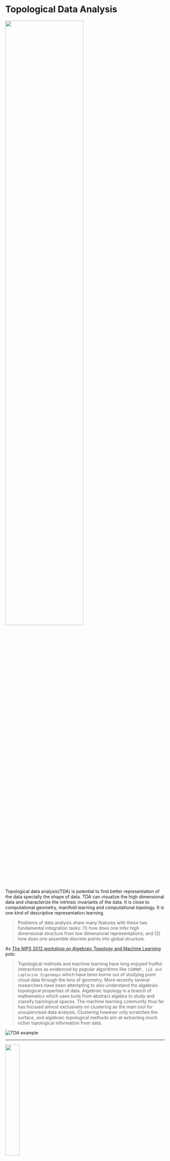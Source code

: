 # Topological Data Analysis

<img src="https://pic3.zhimg.com/v2-fc5ce3dd30b9f253913b833f4a3d6ccb_b.jpg" width="70%" />

Topological data analysis(TDA) is potential to find better representation of the data specially the shape of data.
TDA can visualize the high dimensional data and characterize the intrinsic invariants of the data.
It is close to computational geometry, manifold learning and computational topology.
It is one kind of descriptive representation learning.

> Problems of data analysis share many features with these two fundamental integration tasks:
> (1) how does one infer high dimensional structure from low dimensional representations;
> and (2) how does one assemble discrete points into global structure.

As [The NIPS 2012 workshop on Algebraic Topology and Machine Learning](https://sites.google.com/site/nips2012topology/) puts:
> Topological methods and machine learning have long enjoyed fruitful interactions as evidenced by popular algorithms
> like `ISOMAP, LLE and Laplacian Eigenmaps` which have been borne out of studying point cloud data through the lens of geometry.
> More recently several researchers have been attempting to also understand the algebraic topological properties of data.
> Algebraic topology is a branch of mathematics which uses tools from abstract algebra to study and classify topological spaces.
> The machine learning community thus far has focused almost exclusively on clustering as the main tool for unsupervised data analysis.
> Clustering however only scratches the surface, and algebraic topological methods aim at extracting much richer topological information from data.

![TDA example](https://upload.wikimedia.org/wikipedia/commons/thumb/6/6a/Illustration_of_Typical_Workflow_in_TDA.jpeg/976px-Illustration_of_Typical_Workflow_in_TDA.jpeg)
_______
<img src = "https://www.ics.uci.edu/~eppstein/junkyard/nested-klein-bottles.jpg" width ="30%">

Topological Data Analysis as its name shown takes the advantages of topological properties of data, which makes it different from manifold learning or computational geometry.
_____

+ <https://www.wikiwand.com/en/Topological_data_analysis>
+ [Centre for Topological Data Analysis](https://www.maths.ox.ac.uk/groups/topological-data-analysis)
+ [TDA overview](https://perfectial.com/blog/topological-data-analysis-overview/)
+ [Topological Data Analysis](https://dsweb.siam.org/The-Magazine/Article/topological-data-analysis-1)
+ [Topology-Based Active Learning](http://www.sci.utah.edu/publications/Mal2014a/UUSCI-2014-001.pdf)
+ [The NIPS 2012 workshop on Algebraic Topology and Machine Learning.](https://sites.google.com/site/nips2012topology/)
+ [Topological Data Analysis - Part 4 - Persistent Homology](http://outlace.com/TDApart1.html)
+ [Topological Methods in Data Analysis and Visualization @springer](https://www.springer.com/cn/book/9783642150135)
+ https://jsseely.github.io/notes/TDA/
+ [Applied topology](http://appliedtopology.org/)
+ [WORKSHOP ON TOPOLOGY AND NEUROSCIENCE](http://neurotop2018.org/)
+ https://www.h-its.org/event/workshop-grg-2018/
+ [Dragon Applied Topology Conference](https://sites.google.com/view/dragon-applied-topology)
+ [Computational & Algorithmic Topology, Sydney	](http://www.maths.usyd.edu.au/u/tillmann/cats2017/)
+ [Oxford Topology](http://www.maths.ox.ac.uk/groups/topology/)
+ [Computational Topology and Geometry: G22.3033.007 & G63.2400, Fall 2006](https://cs.nyu.edu/~yap/classes/modeling/06f/)
+ [Computational Topology and Geometry (CompTaG)](https://www.cs.montana.edu/tda/)
+ [Topological Methods for Machine Learning: An ICML 2014 Workshop in Beijing, China](http://topology.cs.wisc.edu/references.html)
+ [Towards topological machine learning](http://bastian.rieck.me/blog/posts/2019/towards_topological_machine_learning/)
+ [Geometry and Topology of Data @ICERM](https://icerm.brown.edu/tripods/tri17-1-gtd/)
+ [Geometry and Learning from Data in 3D and Beyond @IPAM](https://www.ipam.ucla.edu/programs/long-programs/geometry-and-learning-from-data-in-3d-and-beyond/)
+ [Topological Data Analysis: theory, examples, applications](http://kurlin.org/blog/)
+ http://chomp.rutgers.edu/
+ http://chomp.rutgers.edu/Projects/Topological_Data_Analysis.html
+ https://www.jstage.jst.go.jp/article/tjsai/32/3/32_D-G72/_pdf
+ https://scikit-tda.org/
+ https://people.maths.ox.ac.uk/tillmann/TDA2019.html
+ http://dauns.math.tulane.edu/~mathweb/clifford2012/

## Why TDA?

[One of the key messages around topological data analysis is that data has `shape` and the shape matters.](https://www.ayasdi.com/blog/bigdata/why-topological-data-analysis-works/)
The shape is always not in the term of probability distribution function or cumulant distribution function.
[The basic goal of TDA is to apply topology, one of the major branches of mathematics, to develop tools for studying `geometric features of data`.](https://www.ias.edu/ideas/2013/lesnick-topological-data-analysis)


Perhaps the most elegant demonstration of the dangers of `summary statistics` is `Anscombe’s Quartet`. It’s a group of four datasets that appear to be similar when using typical summary statistics, yet tell four different stories when graphed. Each dataset consists of eleven $(x,y)$ pairs as follows:

<img src="https://heap-analytics.stamp51.com/wp-content/uploads/2014/04/anscombe_quartet.png" width="70%" />

As shown above, the shape matters. And the distribution can not tell us all the information the datasets encode.

Specially in high dimensional space, it is not easy to depict the shape of data sets in the term of probability distribution function and it is almost impossible to visualize or graph them without dimension reduction.
` Capturing all kinds of shape requires different method algebraically.`

Shape of Data: 
* Normally defined in terms of a distance metric.
* Euclidean distance, Hamming, correlation distance, etc.
* Encodes similarity.

|[Property](https://web.stanford.edu/class/archive/ee/ee392n/ee392n.1134/lecture/apr9/ayasdi.pdf)|
|---|
|Coordinate Freeness |
|Deformation Invariance|
|Compressed Representation|


[Many of the methods currently being used operate as mechanisms for verifying (or disproving) hypotheses generated by an investigator, and therefore rely on that investigator to formulate good models or hypotheses. For many complex data sets, however, the number of possible hypotheses is very large, and the task of generating useful ones becomes very difficult. In this paper, we will discuss a method that allows exploration of the data, without first having to formulate a query or hypothesis. While most approaches to mining big data focus on pairwise relationships as the fundamental building block1, here we demonstrate the importance of understanding the “shape” of data in order to extract meaningful insights.](https://www.nature.com/articles/srep01236)

[The fundamental idea is that topological methods act as a geometric approach to pattern or shape recognition within data. Recognizing shapes (patterns) in data is critical to discovering insights in the data and identifying meaningful sub-groups. Typical shapes which appear in these networks are “loops” (continuous circular segments) and “flares” (long linear segments). We typically use these template patterns in an informal way, then identify interesting groups using these shapes. For example, we might select groups to be the data points in the nodes concentrated at the end of a flare. ](https://www.nature.com/articles/srep01236)

+ [Anscombe’s Quartet, and Why Summary Statistics Don’t Tell the Whole Story](https://heap.io/blog/data-stories/anscombes-quartet-and-why-summary-statistics-dont-tell-the-whole-story)
+ https://zhuanlan.zhihu.com/p/25547263
+ http://www.matrix67.com/blog/archives/2308
+ [Why TDA works?](https://www.ayasdi.com/blog/bigdata/why-topological-data-analysis-works/)
+ [Studying the Shape of Data Using Topology](https://www.ias.edu/ideas/2013/lesnick-topological-data-analysis)
+ [Towards a topological–geometrical theory of group equivariant non-expansive operators for data analysis and machine learning](https://www.nature.com/articles/s42256-019-0087-3)
+ https://zenodo.org/record/3264851#.XYLmjDYzaM9

## Topology Basics

Topology focuses on the invariants with respect to continuous mapping.
It pays more attention to the geometrical or discrete properties of the objects such as the number of circles or holes.
It is not distance-based as much as differential geometry.

> **Definition**: Let $X$ be a non-empty set. A set $\tau$ of subsets of $X$ is said to be a **topology** if
> * $X$ and the empty set $\emptyset$  belong to $\tau$;
> * the union of any number of sets in $\tau$ belongs to $\tau$;
> * the intersection of any two sets in $\tau$ belongs to $\tau$.

> The pair $(X,\tau)$ is called a **topological space**.

As the definition shows the topology may be really not based on the definition of distance or measure. The set can be countable or discountable.e3

> **Definition**: Let $(X,\tau)$ be a topological space. Then the members of $\tau$ (the subsets of $X$) is said to be **open set**. If $X-S$ is open set, we call $S$ as **closed set**.

From this definition, the open or close set is totally dependent on the set family $\tau$.

Like others in mathematics, the definition of topology is really abstract and strange like the outer space from the eyes of the ordinary living in the earth.
Mathematics texts are almostly written in logic order and for the ideal cases. A good piece of news is that topological data analysis does provide many vivid example and concrete application, which does not only consist of mathematical concepts or theorems.

![spaces](https://jsseely.github.io/notes/assets/spaces.jpg)

> **Definition** A topological space $(X, \tau)$ is said to be connected if $X$ is not the union of two disjoint nonempty open sets. Consequently, a topological space is disconnected if the union of any two disjoint nonempty subsets in $\tau$ produces $X$.

### Simplices and Simplicial Complexes

Topological data analysis employs the use of simplicial complexes, which are complexes of geometric structures called simplices (singular: simplex). TDA uses simplicial complexes because they can approximate more complicated shapes and are much more mathematically and computationally tractable than the original shapes that they approximate.

[Simplices are discrete building blocks for topological spaces.](https://jsseely.github.io/notes/TDA/)

[A simplicial complex is a generalization of a graph, with a few special features. The most particular feature is that simplicial complexes can contain higher order analogs of vertices and edges, referred to as simplices. Simplices can be the familiar vertices and edges of a graph, or triangles drawn between 3 vertices, tetrahedron between 4 vertices, and higher still.](https://sauln.github.io/blog/tda_explanations/)

For example, the probability simplex in $\mathbb{R}^n$ is defined as
$$\sum_{i=1}^{n}x_i=1,\quad x_i\geq 0\quad \forall i\in\{1, 2,  \dots, n\}.$$

In fact, each component in probability simplex is in the interval $[0, 1]$.

> An n-simplex $\sigma$ is the convex hull of $n + 1$ affinely ndependent vertices $S=$
> **Definition** A k-simplex in $X$ is an unordered collection of $k + 1$ distinct elements of $X$.

- [Simplicial Complexes and Simplicial Homology](http://ibykus.sdf.org/website/lang/de/algtop/notes4.pdf?lang=de)
- http://ibykus.sdf.org/website/lang/de/algtop/
- https://simplicial.readthedocs.io/en/latest/simplicialcomplex.html
- [simplicial: Simplicial topology in Python](https://simplicial.readthedocs.io/en/latest/index.html)

![simplex](http://outlace.com/images/TDAimages/simplices2.svg)

[Most often, simplicial complexes are built from the `nerve of a cover`. Intuitively named, a cover of a data set is a collection of subsets of the data such that every data point is in at least one of the subsets. Formally, we say a cover $\{U_i\}$ of a data set X is satisfies the condition that for any $x \in X$, there exists at least on $U_i \in \{U_i\}$ such that $x \in U_i$. In practice, we often have that each point is contained in multiple cover elements. `The nerve is a simplicial complex created from a cover by collapsing each cover element into vertices and connecting vertices when the cover elements had points in common.` If a point was included in two cover elements $U_i$ and $U_j$, then the vertices $\sigma_i, \sigma_j$ would have an edge drawn between them, denoted $\sigma_{ij}$. We continue this process to higher order intersections to create higher order simplices.](https://sauln.github.io/blog/tda_explanations/)

The faces of a simplex are its boundaries.
> **Definition** An `abstract simplex` is any finite set of vertices.

> **Definition**  A `complex` is a collection of multiple simplices.

> **Definition** A `simplicial complex` $\mathcal {K}$ is a set of simplices that satisfies the following conditions:  
>
> 1. Any face of a simplex in $\mathcal {K}$ is also in $\mathcal {K}$.
> 2. The intersection of any two simplices $\sigma_{1}, \sigma_{2}\in \mathcal {K}$ is either $\emptyset$ or a face of both $\sigma_{1}$ and $\sigma_{2}$.

> **Definition (Vietoris-Rips Complex)**
If we have a set of points $P$ of dimension $d$, and $P$ is a subset of $R^d$, then the Vietoris-Rips (VR) complex $V_{\epsilon}(P)$ at scale $\epsilon$ (the VR complex over the point cloud $P$ with parameter $\epsilon$) is defined as:
$$
V_{\epsilon}(P) = \{\sigma\subset P\mid d(u, v)\leq \epsilon,\forall u≠v\in\sigma\}
$$

These VR complexes have been used as a way of associating a simplicial complex to point cloud data sets.

>>>
1. **Flag/clique complexes** : Given a graph (network) $X$, the flag complex or clique complex of $X$ is the maximal simplicial complex $X$ that has the graph as its 1-skeleton: $X^{(1)}=X$.
2. **Banner Complexes**: [From flag complexes to banner complexes](https://sites.math.washington.edu/~novik/publications/banner.pdf)
3. **Nerve Complexes**: **Nerves**
Let $X$ be a topological space and $U = \{U_{\alpha}\}_{\alpha\in A}$ a covering
of $X$.
The nerve of $U$, denoted $N(U)$, is the abstract simplicial complex with vertex set $A$ and where $\{\alpha_0, \cdots , \alpha_k \}$ spans a k-simplex if and only if
$$U_{\alpha_0}\cap\cdots\cap U_{\alpha_k}\not=\emptyset.$$

4. **Dowker Complexes**: For simplicity, let $X$ and $Y$ be finite sets with #R \subset X\times Y$ representing
the ones in a binary matrix (also denoted R) whose columns are indexed by $X$
and whose rows are indexed by $Y$. The `Dowker complex` of $R$ on $X$ is the simplicial
complex on the vertex set $X$ defined by the rows of the matrix $R$. That is, each
row of $R$ determines a subset of $X$: use these to generate a simplex and all its
faces. Doing so for all the rows gives the Dowker complex on $X$. There is a dual
Dowker complex on $Y$ whose simplices on the vertex set $Y$ are determined by the
ones in columns of $R$.
5. **Cell Complexes**: [Cell Complexes: Definitions](http://jeffe.cs.illinois.edu/teaching/comptop/2009/notes/cell-complexes.pdf)

https://ncatlab.org/nlab/show/CW+complex   

<img src="https://jsseely.github.io/notes/assets/toruscomplex.jpg" />

**Nerve Theorem**
$X$ and $U$ as above, $U$ a covering by open sets which is enumerable. Suppose further that for all $\emptyset \not= S \subset A$ we have that $\cap_{s\in S} U_s$
is either empty or contractible. Then $N(U)$ is homotopy equivalent to $X$.

******

> **Definition** A family $\Delta$ of non-empty finite subsets of a set $S$ is an `abstract simplicial complex` if, for every set $X$ in $\Delta$, and every non-empty subset $Y \subset X$, $Y$ also belongs to $\Delta$.

> **Definition** The `n-chain`, denoted $C_n(S)$ is the subset of an oriented abstract simplicial complex $S$ of n-dimensional simplicies.

> **Definition** The `boundary` of an n-simplex $X$ with vertex set $[v_0, v_1, v_2,...v_n]$, denoted $\partial(X)$, is:
$$\partial(X)=\sum_{i=0}^{n}(−1)^i[v_0, v_1, v_2,...v_n],$$
> where the i-th vertex is removed from the sequence.

#### Betti numbers and Persistence Diagram

[Betti numbers and Persistence Diagram (PD) are topological descriptors of a simplicial complex; while Betti numbers count holes of different dimensions, PD tracks the birth and death instances of distinct topological features as the complex is sequentially built piece by piece. Separately, a Minimal Spanning Acycle (MSA) generalizes the notion of a minimal spanning tree to weighted simplicial complexes. ](https://math.duke.edu/events/78736-betti-numbers-persistence-diagrams-and-minimal-spanning-acycles-random-complexes)

- https://topospaces.subwiki.org/wiki/Betti_number
- http://www.math.jhu.edu/~jmb/note/

### Persistent Homology

Persistent homology (henceforth just PH) gives us a way to find interesting patterns in data without having to "downgrade" the data in anyway so we can see it.

[Perhaps the most important idea in applied algebraic topology is persistence. It is a response to the first difficulty that one encounters in attempting to assign topological invariants to statistical data sets: that the topology is not robust and has a sensitive dependence on the length scale at which the data set is being considered. The solution is to calculate the topology (specifically the homology) at all scales simultaneously, and to encode the relationship between the different scales in an algebraic invariant called the persistence diagram.](https://www.birs.ca/workshops/2012/12w5081/report12w5081.pdf)

<img src = "https://pic4.zhimg.com/v2-bca1bc948527745f786d80427fd816f1_1200x500.jpg" width = "50%" />

________________

[Persistent homology “generalizes clustering” in two ways: first, that it includes higher-order homological features in addition to the 0th order feature (i.e. the clusters); second, that it includes a persistence parameter that tells us what homological features exist at which scales. One only has to look to the ubiquity of clustering to see that persistent homology is a sensible thing to do.](https://jsseely.github.io/notes/TDA/)

Robert Ghrist said that
> Homology is the simplest, general, computable invariant of topological data. In its most primal manifestation, the homology of a space $X$ returns a sequence of vector spaces $H•(X)$, the dimensions of which count various types of linearly independent holes in $X$. Homology is inherently linear-algebraic, but transcends linear algebra, serving as the inspiration for homological algebra. It is this algebraic engine that powers the subject.

> **Definition** A `homotopy` between maps, $f_0 \simeq f_1 : X \to Y$ is a continuous 1-parameter family of maps $f_t: X \to Y$.
> A `homotopy equivalence` is a map $f : X \to Y$ with a homotopy inverse, $g: Y \to X$ satisfying $f \circ g \simeq {Id}_Y$ and $g \circ f \simeq {Id}_X$.

![Greedy optimal homotopy and homology generators Written with Kim Whittlesey](http://jeffe.cs.illinois.edu/pubs/pix/gohog.gif)
![HomotopySmall](https://upload.wikimedia.org/wikipedia/commons/7/7e/HomotopySmall.gif)

**Euler Characteristic**


***
* http://outlace.com/TDApart1.html
* http://outlace.com/TDApart2.html
* http://outlace.com/TDApart3.html
* http://outlace.com/TDApart4.html
* http://outlace.com/TDApart5.html
* [Homological Algebra and Data by Robert Ghrist](https://www.math.upenn.edu/~ghrist/preprints/HAD.pdf)
* [homotopy theory](https://ncatlab.org/nlab/show/homotopy+theory)
* [Henry Adams: Persistent Homology](https://github.com/henryadams/Leiden-PersistentHomology/wiki)

___________
+ https://www.wikiwand.com/en/Topology
+ [Topology Without Tears by Sidney A. Morris](http://www.topologywithouttears.net/)
+ [Geometric Topology](https://www.ics.uci.edu/~eppstein/junkyard/topo.html)
+ [Relationships, Geometry, and Artificial Intelligence](https://www.ayasdi.com/blog/artificial-intelligence/relationships-geometry-artificial-intelligence/)

### TDA

Topological data analysis as one data processing method is selected topic for some students on computer science and applied mathematics.
It is not popular for the statisticians, where there is no estimation and test.

Topological data analysis (TDA) refers to statistical methods that find structure in data. As the
name suggests, these methods make use of topological ideas. Often, the term TDA is used narrowly
to describe a particular method called **persistent homology**.

TDA, which originates from mathematical topology, is a discipline that studies shape. It’s concerned with measuring the shape, by means applying math functions to data, and with representing it in forms of topological networks or combinatorial graphs.
> Topological data analysis is more fundamental than revolutionary: such methods are not intended to supplant analytic, probabilistic, or spectral techniques. They can however reveal a deeper basis for why some data sets and systems behave the way they do. It is unwise to wield topological techniques in isolation, assuming that the weapons of unfamiliar "higher" mathematics are clad in incorruptible silver

There is another field that deals with the topological and geometric structure of data: computational geometry.
The main difference is that in TDA we treat the data as random points,
whereas in computational geometry the data are usually seen as fixed.

![tda](http://brickisland.net/DDGSpring2016/wp-content/uploads/2016/01/tda-300x208.png)

TDA can be applied to `manifold estimation, nonlinear dimension reduction, mode estimation, ridge estimation and persistent homology`.

+ [IDAC TDA Workshop: Topological Data Analysis for Discovery in Multi-scalar Biomedical Data – Applications in Musculoskeletal Imaging](https://radiology.ucsf.edu/events/idac-tda-workshop-topological-data-analysis-discovery-multi-scalar-biomedical-data-%E2%80%93)
+ [International Workshop on Topological Data Analysis in Biomedicine (TDA-Bio)  Seattle, WA, October 2, 2016](http://www.sci.utah.edu/~beiwang/acmbcbworkshop2016/)
+ [Deep Learning with Topological Signatures - Persistent Homology and Machine Learning](http://machinelearning.math.rs/Jekic-TDA.pdf)
+ [Topological data analysis for imaging and machine learning](http://math.ens-paris-saclay.fr/version-francaise/formations/master-mva/contenus-/topological-data-analysis-for-imaging-and-machine-learning--377025.kjsp?RH=1242430202531)
+ [Time Series Featurization via Topological Data Analysis](https://arxiv.org/abs/1812.02987)
+ [Topological Analysis and Visualization of Cyclical Behavior in Memory Reference Traces](http://www.cspaul.com/wordpress/publications_choudhury-2012-pv/)
+ http://tdaphenomics.eecs.wsu.edu/
+ https://wasp-sweden.org/topological-data-analysis/
+ http://unboxai.org/
+ [Topological Data Analysis and Persistent Homology](https://donaldpinckney.com/machine%20learning/2019/05/02/tda.html)
+ [An Introduction to Topological Data Analysis for Physicists: From LGM to FRBs](https://arxiv.org/pdf/1904.11044.pdf)

#### Persistence-Way

[Topological analysis using persistent homology](http://www.sci.utah.edu/~beiwang/acmbcbworkshop2016/slides/SvetlanaLockwood.pdf)
* Finds topological invariants in data (# of connected components, enclosed voids, etc.)
* Input: a (density) function, $f$
* Output: topological structures & their *persistence*
* Def: given threshold $t$, the superlevel set $f^{-1}(t)=\{x\mid f(x)\geq t\}$.
  * the true structures are hidden in superlevel sets
  * consider the whole stack of superlevel sets
  * identify structures that often appear (high persistence)
  * Output: persistence diagram – dots representing all structures

[It is beneficial to encode the persistent homology of a data set in the form
of a parameterized version of a Betti number: a barcode.](https://www.math.upenn.edu/~ghrist/preprints/barcodes.pdf)

- http://www.sci.utah.edu/~beiwang/acmbcbworkshop2016/slides/ChaoChen.pdf
- [BARCODES: THE PERSISTENT TOPOLOGY OF DATA](https://www.math.upenn.edu/~ghrist/preprints/barcodes.pdf)

#### TDA Mapper

[The key insight offered by this technique is that many interesting “clusters” in real data are not clusters in the classical sense (as disconnected components), but are the branches of some single connected component. Think about the three “clusters” in the shape $Y$. As simple as this sounds, this insight has been driving real progress in cancer genomics (where the “clusters” are rarely true clusters), and I suspect this method (or some reinvention of it) will find its ways into more fields in due time.](https://jsseely.github.io/notes/TDA/)

<img scr="https://pic4.zhimg.com/80/v2-285bd03f800512b2bbe450e940496a8f_hd.png" width="80%" />

* Apply a filter function to project data onto a lower dimensional space
* Performs partial clustering in the level sets

Mapper is an important tool used in TDA for data
visualization.
* Input
  * point cloud;
  * “filter function;”
  * covering of a metric space;
  * clustering algorithm;
  * various other parameters.
* Output
  * Graph (or higher simplicial complex) which is thought to capture aspects of the topology of the point cloud.

[Mapper gives a multi-resolution, low dimensional picture of the point cloud. It’s highly customizable, and has a track record of revealing structure that clustering and (linear or nonlinear) “projection pursuit” methods miss.](https://jdc.math.uwo.ca/TDA/Herring-Mapper.pdf)

+ [The Mapper Algorithm Western TDA Learning Seminar](https://jdc.math.uwo.ca/TDA/Herring-Mapper.pdf)
+ [Topology ToolKit: Efficient, generic and easy Topological data analysis and visualization](https://topology-tool-kit.github.io/)
+ [Data Visualization with TDA Mapper, Spring 2018](http://homepage.divms.uiowa.edu/~idarcy/COURSES/TDA/SPRING18/3900.html)
+ http://danifold.net/mapper/
+ https://github.com/scikit-tda/kepler-mapper
+ https://www.ayasdi.com/
+ [Extracting insights from the shape of complex data using topology](https://www.nature.com/articles/srep01236).
+ [Topological Methods for the Analysis of High Dimensional Data Sets and 3D Object Recognition](http://www.ayasdi.com/wp-content/uploads/2015/02/Topological_Methods_for_the_Analysis_of_High_Dimensional_Data_Sets_and_3D_Object_Recognition.pdf)

---
+ https://zhuanlan.zhihu.com/p/31734839
+ [Interesting Paths in the Mapper](https://arxiv.org/abs/1712.10197)
+ [A header only software library helps to visually discover the insights of high dimensional complex data set.](https://xperthut.github.io/HYPPO-X/)
+ [Toward A Scalable Exploratory Framework for Complex High-Dimensional Phenomics Data](https://www.biorxiv.org/content/10.1101/159954v2)
+ [Machine Learning Explanations with Topological Data Analysis](https://sauln.github.io/blog/tda_explanations/)


#### Density Cluster with TDA


- [UMAP: Uniform Manifold Approximation and Projection for Dimension Reduction](https://umap-learn.readthedocs.io/en/latest/index.html)

### Resource

[**Dr Vitaliy Kurlin**](http://kurlin.org/index.php)
[Applied Algebraic Topology (AAT) network in the UK](http://kurlin.org/applied-algebraic-topology.html)

***
[Wang Bei](http://www.sci.utah.edu/~beiwang/) was a PI of [DBI: ABI Innovation: A Scalable Framework for Visual Exploration and Hypotheses Extraction of Phenomics Data using Topological Analytics](http://www.sci.utah.edu/~beiwang/tdaphenomics/tdaphenomics.html).

![Wang Bei](http://www.sci.utah.edu/~beiwang/Bei3.jpg)

+ [A series of blogs on TDA](https://datawarrior.wordpress.com/2015/08/03/tda-1-starting-the-journey-of-topological-data-analysis-tda/)
+ [Topological Data Analysis @ Annual Review of Statistics and Its Application](https://www.annualreviews.org/doi/10.1146/annurev-statistics-031017-100045)
+ [Topological Data Analysis by peterbubenik](https://people.clas.ufl.edu/peterbubenik/intro-to-tda/)
+ [ Applied Algebraic Topology Research Network](https://topology.ima.umn.edu/)
+ [Henry Adams interests in computational topology and geometry, combinatorial topology, and applied topology](https://www.math.colostate.edu//~adams/research/)
+ [Robert Ghrist's research is in applied topology that is, applications of topology to engineering systems, data, dynamics, & more](https://www.math.upenn.edu/~ghrist/research.html)
+ [CSE 5559: Computational Topology and Data Analysis by Tamal K Dey ](http://web.cse.ohio-state.edu/~dey.8/course/CTDA/CTDA.html)
+ [CMU TopStat](http://www.stat.cmu.edu/topstat/presentations.html)
+ [Topological & Functional Data Analysis @ CMU](http://www.stat.cmu.edu/research/statistical-theory-methodology/252)
+ [Topological Data Analysis: an Overview of the World’s Most Promising Data Mining Methodology](https://perfectial.com/blog/topological-data-analysis-overview/)
+ [Index of /~beiwang/teaching/cs6170-spring-2017](http://www.sci.utah.edu/~beiwang/teaching/cs6170-spring-2017/)
+ [Topological Data Analysis: One Applied Mathematician’s Heartwarming Story of Struggle, Triumph, and (Ultimately) More Struggle By Chad Topaz](https://dsweb.siam.org/The-Magazine/Article/topological-data-analysis-1)
+ [Scalable topological data analysis](https://www.turing.ac.uk/research/research-projects/scalable-topological-data-analysis)
+ [Topology, Computation and Data Analysis](https://www.dagstuhl.de/de/programm/kalender/semhp/?semnr=19212)
+ [Topological Data Analysis Learning Seminar, Summer 2018](https://jdc.math.uwo.ca/TDA/)
+ https://www-apr.lip6.fr/~tierny/topologicalDataAnalysisClass.html
* [Topological Data Analysis and Persistent Homology](http://www.science.unitn.it/cirm/TDAPH2018.html)
* http://www.columbia.edu/~jss2219/tda/
* https://github.com/henryadams/Charleston-TDA-ML
* https://github.com/prokopevaleksey/TDAforCNN
* https://github.com/ognis1205/spark-tda
* https://github.com/stephenhky/PyTDA
* http://www.columbia.edu/~jss2219/tda/Resources.html
* [Open Source Software for TDA](http://www.sci.utah.edu/~beiwang/acmbcbworkshop2016/slides/SvetlanaLockwood.pdf)

### Application

+ http://tdaphenomics.eecs.wsu.edu/
+ [Topological Data Analysis of fMRI data：11 Apr 2018 by Manish Saggar](https://web.stanford.edu/group/bdl/blog/tda-cme-paper/)
+ [Topological Data Analysis for Genomics and Applications to Cancer](https://rabadan.c2b2.columbia.edu/courses)
+ [Topological Data Analysis and Machine Learning for Classifying Atmospheric River Patterns in Large Climate Datasets](https://meetingorganizer.copernicus.org/EGU2018/EGU2018-10825.pdf)
+ [DBI: ABI Innovation: A Scalable Framework for Visual Exploration and Hypotheses Extraction of Phenomics Data using Topological Analytics](http://www.sci.utah.edu/~beiwang/tdaphenomics/tdaphenomics.html)
+ [Algebraic topology and neuroscience: a bibliography](http://www.chadgiusti.com/bib.html)
+ [Mass Cytometry and Topological Data Analysis Reveal Immune Parameters Associated with Complications after Allogeneic Stem Cell Transplantation](https://www.cell.com/cell-reports/pdf/S2211-1247(17)31113-0.pdf)
+ [Two Applications of Topological Methods for Neuronal Morphology Analysis](http://www.sci.utah.edu/~beiwang/acmbcbworkshop2016/slides/YusuWang.pdf)
+ [Utilizing Topological Data Analysis to Detect Periodicity](http://www.sci.utah.edu/~beiwang/acmbcbworkshop2016/slides/ElizabethMunch.pdf)
+ [Topological Problems in Molecular Biology, American Mathematical Society Central Section](http://homepage.divms.uiowa.edu/~idarcy/2011workshop.html)

## Computational Topology

Computational topology is the mathematical theoretic foundation of topological data analysis. It is different from the deep neural network that origins from the engineering or the simulation to biological neural network.
Topological data analysis is principle-driven and application-inspired in some sense.

[CS 598: Computational Topology Spring 2013](http://jeffe.cs.illinois.edu/teaching/comptop/) covers the following topics:
> Potential mathematical topics include the topology of **cell complexes, topological graph theory, homotopy, covering spaces, simplicial homology, persistent homology, discrete Morse theory, discrete differential geometry, and normal surface theory. Potential computing topics include algorithms for computing topological invariants, graphics and geometry processing, mesh generation, curve and surface reconstruction, VLSI routing, motion planning, manifold learning, clustering, image processing, and combinatorial optimization**.

<img src = "http://jeffe.cs.illinois.edu/teaching/comptop/Fig/codex-bugs.png" width = 40% />

+ [Computational Algebraic Topology](http://people.maths.ox.ac.uk/nanda/cat/index.html)
+ https://datawarrior.wordpress.com/
+ http://people.maths.ox.ac.uk/tillmann/CAT.html
+ [Theory and Algorithms in Data Science](https://turing-seminar.github.io/)
+ http://graphics.stanford.edu/courses/cs468-09-fall/
+ [CS 468 - Fall 2002: Introduction to  Computational  Topology](https://graphics.stanford.edu/courses/cs468-02-fall/schedule.html)
+ http://people.maths.ox.ac.uk/nanda/source/RSVWeb.pdf
+ [The Čech Complex and the Vietoris-Rips Complex](https://jeremykun.com/tag/computational-topology/)
+ [CS 598: Computational Topology , Spring 2013, Jeff Erickson](http://jeffe.cs.illinois.edu/teaching/comptop/)
+ [INF556 -- Topological Data Analysis (2018-19) Steve Oudot](http://www.enseignement.polytechnique.fr/informatique/INF556/)
+ [SF2956 Topological Data Analysis 7.5 credits](https://www.kth.se/student/kurser/kurs/SF2956?l=en)
+ [Computational Topology and Geometry G22.3033.007 & G63.2400, Fall 2006 @NYU](https://cs.nyu.edu/~yap/classes/modeling/06f/)
+ [C3.9 Computational Algebraic Topology (2016-2017)](https://courses.maths.ox.ac.uk/node/161)
+ [CPS296.1: COMPUTATIONAL TOPOLOGY @Duke](https://www2.cs.duke.edu/courses/fall06/cps296.1/)
+ [Math 574--Introduction to Computational Topology (Spring 2016)](http://www.math.wsu.edu/faculty/bkrishna/CT_Math574_S12.html)
+ [NSF-CBMS Conference and Software Day on Topological Methods in Machine Learning and Artificial Intelligence: May 13–17 and May 18, 2019. Department of Mathematics, College of Charleston, South Carolina](https://blogs.cofc.edu/cbms-tda2019/)
+ [Data science and applied topology](http://cunygc.appliedtopology.nyc/)
+ [Machine Learning Explanations with Topological Data Analysis](https://sauln.github.io/blog/tda_explanations/)
+ [Topological Data Analysis and Machine Learning Theory](https://www.birs.ca/workshops/2012/12w5081/report12w5081.pdf)
+ https://ima.umn.edu/2013-2014/

<img src = "http://www.math.wsu.edu/faculty/bkrishna/pics/MultipleTunnels.png" width= "20%" />
<img src="http://kurlin.org/images/topdatanalysis.png">

## Computational Geometry

https://shapeofdata.wordpress.com/

`Computational geometry` uses some information of samples or local information of the geometrical objects to reconstruct/describe  the whole object.
In computer vision, the task `3D reconstruction` is  a typical example of computational geometry.


+ [Probabilistic Approach to Geometry](https://www.mathsoc.jp/meeting/msjsi08/)
+ [Applied Geometry Lab @Caltech](http://www.geometry.caltech.edu/)
+ [Titane: Geometric Modeling of 3D Environments](https://team.inria.fr/titane/)
+ [Computational Geometry and Modeling G22.3033.007 Spring 2005](https://cs.nyu.edu/~yap/classes/modeling/05s/)
+ [Multi-Res Modeling Group@Caltech](http://www.multires.caltech.edu/research/research.htm)
+ [Geometry in Graphics Group in Computer Science and Engineering@Michigan State University](http://geometry.cse.msu.edu/)
+ [Computational Geometry Week (CG Week) 2019](http://eecs.oregonstate.edu/socg19/)
+ [Computational Geometry and Topology](https://drona.csa.iisc.ac.in/~gsat/Course/CGT/)
+ http://www.computational-geometry.org/
+ [Handbook of Discrete and Computational Geometry —Third Edition— edited by Jacob E. Goodman, Joseph O'Rourke, and Csaba D. Tóth](https://www.csun.edu/~ctoth/Handbook/)
+ http://brickisland.net/DDGSpring2016/2016/01/22/reading-3-topological-data-analysis/
+ http://graphics.stanford.edu/courses/cs468-14-winter/
+ https://drona.csa.iisc.ac.in/~gsat/Course/CGT/
+ http://www.computational-geometry.org/
+ https://project.inria.fr/gudhi/
+ http://web.cse.ohio-state.edu/~wang.1016/courses/788/
+ [Higher Dimensional Geometry Understanding](http://gudhi.gforge.inria.fr/)

![discrete differential geomety](http://brickisland.net/DDGSpring2019/wp-content/uploads/2019/01/cropped-cropped-header.png)

- [MATH:7450 (22M:305) Topics in Topology: Scientific and Engineering Applications of Algebraic Topology](http://homepage.divms.uiowa.edu/~idarcy/AppliedTopology.html#home)

## Geometric Data Analysis

http://cs233.stanford.ed
https://tgda.osu.edu/

`Geometric Data Analysis` and topological data analysis are out of the mainstream of quantitative statistics while the quantity also matters in geometric data analysis.
In conventional statistics, the core concepts are distribution (count in brief) and in/dependence, which is regarded as the reverse engineer of the probability theory. It is supposed that the  data is embedded in some "flat" subspace in $\mathbb{R}^n$ in the past. [Statistics on Manifold](http://bactra.org/notebooks/statistics-on-manifolds.html) and geometry information extends statistics into higher geometrical level.

+ [GEOMETRIC DATA ANALYSIS, U CHICAGO, MAY 20-23 2019](http://appliedtopology.org/geometric-data-analysis-u-chicago-may-20-23-2019/)
+ [Geometric Data Analysis Reading Group](https://www.stat.washington.edu/mmp/geometry/reading-group17/html/gda-home.html)
+ [Foundations of Geometric Methods in Data Analysis](http://www-sop.inria.fr/abs/teaching/centrale-FGMDA/centrale-FGMDA.html)
+ [CS233 Class Schedule for Spring Quarter '17-'18](http://cs233.stanford.edu/)
+ [MA500 Geometric Foundations of Data Analysis](http://www.maths.nuigalway.ie/~mstudies/MA500/)
+ [Special Session on Geometric Data Analysis](http://www.clrc.rhul.ac.uk/slds2015/SS_GDA.html)
+ [Workshop - Statistics for geometric data and applications to anthropology](https://www.frias.uni-freiburg.de/en/events/conferences/workshop-statistics-for-geometric-data-title)
+ [CSIC 5011: Topological and Geometric Data Reduction and Visualization](https://yao-lab.github.io/2019_csic5011/)
+ [4th conference on Geometric Science of Information](https://www.see.asso.fr/en/GSI2019)
+ [Geometric Image Processing @ Department of Computer Science Technion - Israel Institute of Technology](http://gip.cs.technion.ac.il/)

# Optimal Transport

![](https://cedricvillani.org/wp-content/themes/SF-Blueprint-WP/img/Cedric-Villani-Sebastien-Godefroy.jpg)
+ [The geometry of optimal transportation](https://projecteuclid.org/download/pdf_1/euclid.acta/1485890981)
+ [Transformations of PDEs: Optimal Transport and Conservation Laws by Woo-Hyun Cook](http://digitalassets.lib.berkeley.edu/etd/ucb/text/Cook_berkeley_0028E_15678.pdf)
+ [Optimal transport, old and new](https://cedricvillani.org/wp-content/uploads/2012/08/preprint-1.pdf)
+ [Math 3015 (Topics in Optimal Transport). Spring 2010](http://www.pitt.edu/~pakzad/optimaltransport.html)
+ https://optimaltransport.github.io/
+ http://www.math.ucla.edu/~wgangbo/Cedric-Villani.pdf
+ https://pot.readthedocs.io/en/stable/
+ [Optimal Transport @ESI](https://www.esi.ac.at/activities/events/2019/optimal-transport)
+ [Optimal Transport Methods in Density Functional Theory (19w5035)](https://www.birs.ca/events/2019/5-day-workshops/19w5035)
+ [Discrete OT](https://remi.flamary.com/demos/transport.html)
+ [Optimal Transport & Machine Learning](https://sites.google.com/site/nipsworkshopoptimaltransport/)
+ [Optimal Transport and Machine learning course at DS3 2018](https://github.com/rflamary/OTML_DS3_2018)
+ [Hot Topics: Optimal transport and applications to machine learning and statistics](https://www.msri.org/workshops/928)
+ [An intuitive guide to optimal transport for machine learning](https://www.mindcodec.com/an-intuitive-guide-to-optimal-transport-for-machine-learning/)
+ http://faculty.virginia.edu/rohde/transport/
+ http://otml17.marcocuturi.net/
+ https://anr.fr/Project-ANR-17-CE23-0012
+ http://otnm.lakecomoschool.org/program/
+ https://sites.uclouvain.be/socn/drupal/socn/node/113
+ [Topics on Optimal Transport in Machine Learning and Shape Analysis(OT.ML.SA)](https://people.math.osu.edu/memoli.2/courses/cse-topics-2018/)
+ [Optimal Transport in Biomedical Imaging](http://imagedatascience.com/transport/tutorials_isbi18.html)
+ [Optimal transport for documents classification: Classifying news with Word Mover Distance](http://www.lumenai.fr/blog/optimal-transport-for-documents-classification)
+ [Monge-Kantorovich Optimal Transport – Theory and Applications](https://cnls.lanl.gov/MK/)
